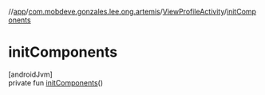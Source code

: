 //[app](../../../index.md)/[com.mobdeve.gonzales.lee.ong.artemis](../index.md)/[ViewProfileActivity](index.md)/[initComponents](init-components.md)

# initComponents

[androidJvm]\
private fun [initComponents](init-components.md)()
